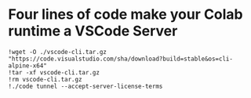 # Four lines of code make your Colab runtime a VSCode Server
```
!wget -O ./vscode-cli.tar.gz "https://code.visualstudio.com/sha/download?build=stable&os=cli-alpine-x64"
!tar -xf vscode-cli.tar.gz
!rm vscode-cli.tar.gz
!./code tunnel --accept-server-license-terms
```